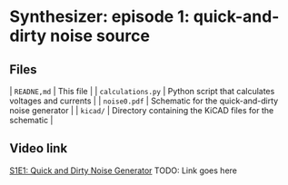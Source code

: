 # Synthesizer: episode 1: quick-and-dirty noise source

## Files

| `READNE,md`       | This file                                              |
| `calculations.py` | Python script that calculates voltages and currents    |
| `noise0.pdf`      | Schematic for the quick-and-dirty noise generator      |
| `kicad/`          | Directory containing the KiCAD files for the schematic |

## Video link

[S1E1: Quick and Dirty Noise Generator](https://youtube.com/) TODO: Link goes here
